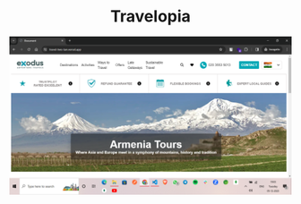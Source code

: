 <h1 style="text-align:center">Travelopia</h1>
<img src="https://github.com/aaka8566/travel/blob/master/images/s1.png" alt="error">

